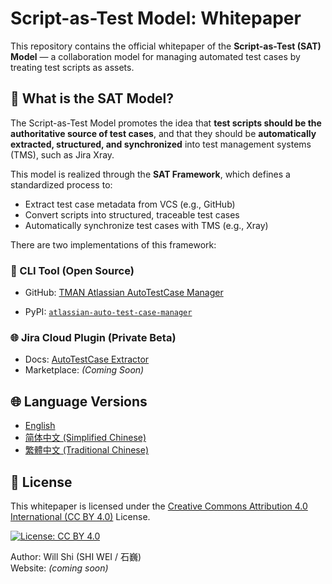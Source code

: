 # Script-as-Test Model: Whitepaper

This repository contains the official whitepaper of the **Script-as-Test (SAT) Model** — a collaboration model for managing automated test cases by treating test scripts as assets.

## 📘 What is the SAT Model?

The Script-as-Test Model promotes the idea that **test scripts should be the authoritative source of test cases**, and that they should be **automatically extracted, structured, and synchronized** into test management systems (TMS), such as Jira Xray.

This model is realized through the **SAT Framework**, which defines a standardized process to:

- Extract test case metadata from VCS (e.g., GitHub)
- Convert scripts into structured, traceable test cases
- Automatically synchronize test cases with TMS (e.g., Xray)

There are two implementations of this framework:

### 🔧 CLI Tool (Open Source)

- GitHub: [TMAN Atlassian AutoTestCase Manager](https://github.com/TMAN-Lab/tman-atlassian-atc-manager)

- PyPI: [`atlassian-auto-test-case-manager`](https://pypi.org/project/atlassian-auto-test-case-manager/)

### 🌐 Jira Cloud Plugin (Private Beta)

- Docs: [AutoTestCase Extractor](https://docs.tman.ltd/atce/overview)
- Marketplace: *(Coming Soon)*

## 🌐 Language Versions

- [English](whitepaper.en.md)
- [简体中文 (Simplified Chinese)](whitepaper.zh-cn.md)
- [繁體中文 (Traditional Chinese)](whitepaper.zh-tw.md) 

## 📄 License

This whitepaper is licensed under the [Creative Commons Attribution 4.0 International (CC BY 4.0)](https://creativecommons.org/licenses/by/4.0/) License.

[![License: CC BY 4.0](https://licensebuttons.net/l/by/4.0/88x31.png)](https://creativecommons.org/licenses/by/4.0/)

Author: Will Shi (SHI WEI / 石巍)  
Website: *(coming soon)*
